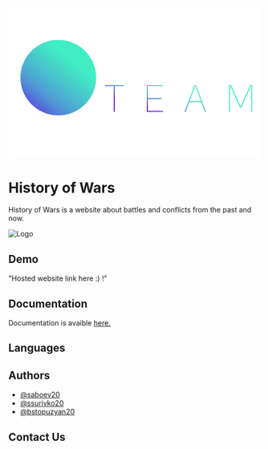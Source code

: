 

![Logo](https://github.com/ssurivko20/history-of-wars/blob/main/website/images/text-and-logo-white2.png?raw=true)


# History of Wars

History of Wars is a website about battles and conflicts from the past and now.


![Logo](https://www.quizony.com/trojan-war-story/imageForSharing.jpg)


## Demo

"Hosted website link here :) !"


## Documentation

Documentation is avaible [here.](https://linktodocumentation)


## Languages





## Authors

- [@saboev20](https://www.github.com/saboev20)
- [@ssurivko20](https://www.github.com/@ssurivko20)
- [@bstopuzyan20](https://www.github.com/@bstopuzyan20)


## Contact Us
